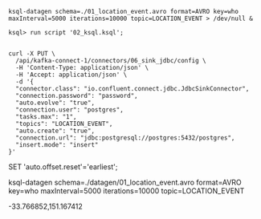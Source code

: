 

```
ksql-datagen schema=./01_location_event.avro format=AVRO key=who maxInterval=5000 iterations=10000 topic=LOCATION_EVENT > /dev/null &

ksql> run script '02_ksql.ksql';


```



```
curl -X PUT \
  /api/kafka-connect-1/connectors/06_sink_jdbc/config \
  -H 'Content-Type: application/json' \
  -H 'Accept: application/json' \
  -d '{
  "connector.class": "io.confluent.connect.jdbc.JdbcSinkConnector",
  "connection.password": "password",
  "auto.evolve": "true",
  "connection.user": "postgres",
  "tasks.max": "1",
  "topics": "LOCATION_EVENT",
  "auto.create": "true",
  "connection.url": "jdbc:postgresql://postgres:5432/postgres",
  "insert.mode": "insert"
}'
```


SET 'auto.offset.reset'='earliest';

ksql-datagen schema=./datagen/01_location_event.avro format=AVRO key=who maxInterval=5000 iterations=10000 topic=LOCATION_EVENT

-33.766852,151.167412